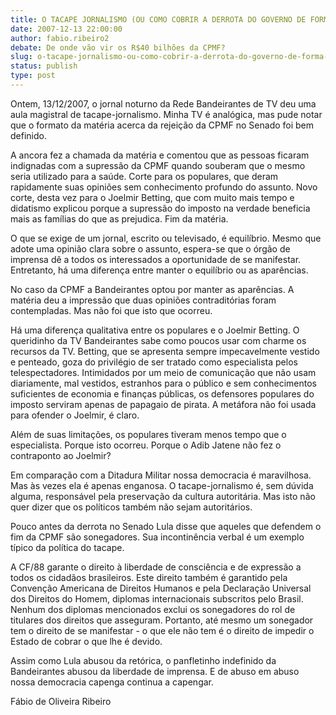 ```yaml
---
title: O TACAPE JORNALISMO (OU COMO COBRIR A DERROTA DO GOVERNO DE FORMA DUVISOSA)
date: 2007-12-13 22:00:00
author: fabio.ribeiro2
debate: De onde vão vir os R$40 bilhões da CPMF?
slug: o-tacape-jornalismo-ou-como-cobrir-a-derrota-do-governo-de-forma-duvisosa
status: publish 
type: post
---
```


  

Ontem, 13/12/2007, o jornal noturno da Rede Bandeirantes de TV deu uma aula magistral de tacape-jornalismo. Minha TV é analógica, mas pude notar que o formato da matéria acerca da rejeição da CPMF no Senado foi bem definido.   

  

  

A ancora fez a chamada da matéria e comentou que as pessoas ficaram indignadas com a supressão da CPMF quando souberam que o mesmo seria utilizado para a saúde. Corte para os populares, que deram rapidamente suas opiniões sem conhecimento profundo do assunto. Novo corte, desta vez para o Joelmir Betting, que com muito mais tempo e didatismo explicou porque a supressão do imposto na verdade beneficia mais as famílias do que as prejudica. Fim da matéria.  

  

  

O que se exige de um jornal, escrito ou televisado, é equilíbrio. Mesmo que adote uma opinião clara sobre o assunto, espera-se que o órgão de imprensa dê a todos os interessados a oportunidade de se manifestar. Entretanto, há uma diferença entre manter o equilíbrio ou as aparências.  

  

  

No caso da CPMF a Bandeirantes optou por manter as aparências. A matéria deu a impressão que duas opiniões contraditórias foram contempladas. Mas não foi que isto que ocorreu.  

  

  

Há uma diferença qualitativa entre os populares e o Joelmir Betting. O queridinho da TV Bandeirantes sabe como poucos usar com charme os recursos da TV. Betting, que se apresenta sempre impecavelmente vestido e penteado, goza do privilégio de ser tratado como especialista pelos telespectadores. Intimidados por um meio de comunicação que não usam diariamente, mal vestidos, estranhos para o público e sem conhecimentos suficientes de economia e finanças públicas, os defensores populares do imposto serviram apenas de papagaio de pirata. A metáfora não foi usada para ofender o Joelmir, é claro.   

  

  

Além de suas limitações, os populares tiveram menos tempo que o especialista. Porque isto ocorreu. Porque o Adib Jatene não fez o contraponto ao Joelmir?  

  

  

Em comparação com a Ditadura Militar nossa democracia é maravilhosa. Mas às vezes ela é apenas enganosa. O tacape-jornalismo é, sem dúvida alguma, responsável pela preservação da cultura autoritária. Mas isto não quer dizer que os políticos também não sejam autoritários.  

  

  

Pouco antes da derrota no Senado Lula disse que aqueles que defendem o fim da CPMF são sonegadores. Sua incontinência verbal é um exemplo típico da política do tacape.  

  

  

A CF/88 garante o direito à liberdade de consciência e de expressão a todos os cidadãos brasileiros. Este direito também é garantido pela Convenção Americana de Direitos Humanos e pela Declaração Universal dos Direitos do Homem, diplomas internacionais subscritos pelo Brasil. Nenhum dos diplomas mencionados exclui os sonegadores do rol de titulares dos direitos que asseguram. Portanto, até mesmo um sonegador tem o direito de se manifestar - o que ele não tem é o direito de impedir o Estado de cobrar o que lhe é devido.   

  

  

Assim como Lula abusou da retórica, o panfletinho indefinido da Bandeirantes abusou da liberdade de imprensa. E de abuso em abuso nossa democracia capenga continua a capengar.  

  

  

  

Fábio de Oliveira Ribeiro

